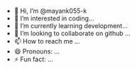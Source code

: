 - 👋 Hi, I’m @mayank055-k
- 👀 I’m interested in coding...
- 🌱 I’m currently learning development...
- 💞️ I’m looking to collaborate on github ...
- 📫 How to reach me ...
- 😄 Pronouns: ...
- ⚡ Fun fact: ...

<!---
mayank055-k/mayank055-k is a ✨ special ✨ repository because its `README.md` (this file) appears on your GitHub profile.
You can click the Preview link to take a look at your changes.
--->

